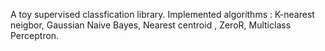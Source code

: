 A toy supervised classfication library. Implemented algorithms : 
K-nearest neigbor,
Gaussian Naive Bayes,
Nearest centroid ,
ZeroR,
Multiclass Perceptron.
